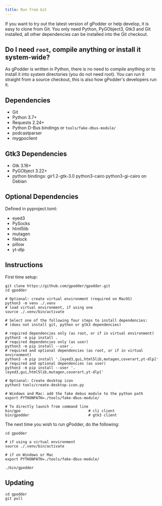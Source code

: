 ```yaml
---
title: Run from Git
---
```


If you want to try out the latest version of gPodder or help develop, it is easy to clone from Git. You only need Python, PyGObject3, Gtk3 and Git installed, all other dependencies can be installed into the Git checkout.

## Do I need `root`, compile anything or install it system-wide?

As gPodder is written in Python, there is no need to compile anything or to install it into system directories (you do not need root). You can run it straight from a source checkout, this is also how gPodder's developers run it.

## Dependencies

* Git
* Python 3.7+
* Requests 2.24+
* Python D-Bus bindings or `tools/fake-dbus-module/`
* podcastparser
* mygpoclient

## Gtk3 Dependencies

* Gtk 3.16+
* PyGObject 3.22+
* python bindings: gir1.2-gtk-3.0 python3-cairo python3-gi-cairo on Debian

## Optional Dependencies

Defined in pyproject.toml:

* eyed3
* PySocks
* html5lib
* mutagen
* filelock
* pillow
* yt-dlp

## Instructions

First time setup:

    git clone https://github.com/gpodder/gpodder.git
    cd gpodder

    # Optional: create virtual environment (required on MacOS)
    python3 -m venv ./.venv
    # load virtual environment, if using one
    source ./.venv/bin/activate

    # Select one of the following four steps to install dependencies:
    # (does not install git, python or gtk3 dependencies)

    # required dependencies only (as root, or if in virtual environment)
    python3 -m pip install .
    # required dependencies only (as user)
    python3 -m pip install --user .
    # required and optional dependencies (as root, or if in virtual environment)
    python3 -m pip install '.[eyed3,gui,html5lib,mutagen,coverart,yt-dlp]'
    # required and optional dependencies (as user)
    python3 -m pip install --user '.[eyed3,gui,html5lib,mutagen,coverart,yt-dlp]'

    # Optional: Create desktop icon
    python3 tools/create-desktop-icon.py

    # Windows and Mac: add the fake debus module to the python path
    export PYTHONPATH=./tools/fake-dbus-module/

    # To directly launch from command line
    bin/gpo                               # cli client
    bin/gpodder                           # gtk3 client

The next time you wish to run gPodder, do the following:

    cd gpodder

    # if using a virtual environment
    source ./.venv/bin/activate

    # if on Windows or Mac
    export PYTHONPATH=./tools/fake-dbus-module/

    ./bin/gpodder

## Updating

    cd gpodder
    git pull
